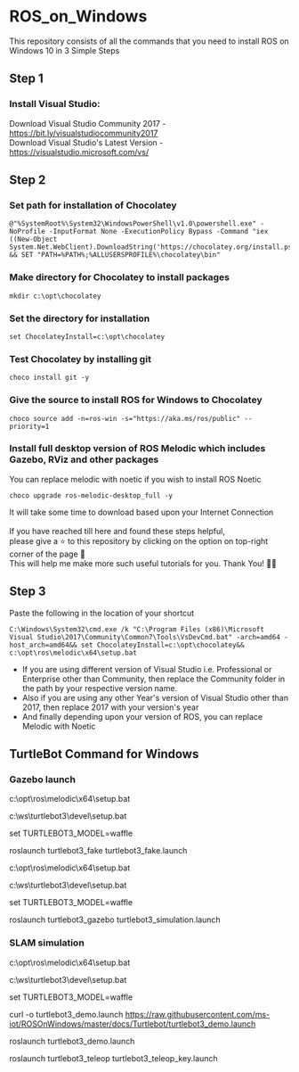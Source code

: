 # ROS_on_Windows
This repository consists of all the commands that you need to install ROS on Windows 10 in 3 Simple Steps

## Step 1

### Install Visual Studio:

Download Visual Studio Community 2017 - https://bit.ly/visualstudiocommunity2017 <br>
Download Visual Studio's Latest Version - https://visualstudio.microsoft.com/vs/


## Step 2

### Set path for installation of Chocolatey
```
@"%SystemRoot%\System32\WindowsPowerShell\v1.0\powershell.exe" -NoProfile -InputFormat None -ExecutionPolicy Bypass -Command "iex ((New-Object System.Net.WebClient).DownloadString('https://chocolatey.org/install.ps1'))" && SET "PATH=%PATH%;%ALLUSERSPROFILE%\chocolatey\bin"
```

### Make directory for Chocolatey to install packages
```
mkdir c:\opt\chocolatey
```

### Set the directory for installation
```
set ChocolateyInstall=c:\opt\chocolatey
```

### Test Chocolatey by installing git
```
choco install git -y
```

### Give the source to install ROS for Windows to Chocolatey
```
choco source add -n=ros-win -s="https://aka.ms/ros/public" --priority=1
```

### Install full desktop version of ROS Melodic which includes Gazebo, RViz and other packages
You can replace melodic with noetic if you wish to install ROS Noetic

```
choco upgrade ros-melodic-desktop_full -y 
```

It will take some time to download based upon your Internet Connection<br><br>
If you have reached till here and found these steps helpful,<br>
please give a ⭐ to this repository by clicking on the option on top-right corner of the page 🙂<br>
This will help me make more such useful tutorials for you. Thank You! ✌🏻

## Step 3

Paste the following in the location of your shortcut<br>
```
C:\Windows\System32\cmd.exe /k "C:\Program Files (x86)\Microsoft Visual Studio\2017\Community\Common7\Tools\VsDevCmd.bat" -arch=amd64 -host_arch=amd64&& set ChocolateyInstall=c:\opt\chocolatey&& c:\opt\ros\melodic\x64\setup.bat
```

* If you are using different version of Visual Studio i.e. Professional or Enterprise other than Community, then replace the Community folder in the path by your respective version name.
* Also if you are using any other Year's version of Visual Studio other than 2017, then replace 2017 with your version's year
* And finally depending upon your version of ROS, you can replace Melodic with Noetic

## TurtleBot Command for Windows

### Gazebo launch

c:\opt\ros\melodic\x64\setup.bat

c:\ws\turtlebot3\devel\setup.bat

set TURTLEBOT3_MODEL=waffle

roslaunch turtlebot3_fake turtlebot3_fake.launch

c:\opt\ros\melodic\x64\setup.bat

c:\ws\turtlebot3\devel\setup.bat

set TURTLEBOT3_MODEL=waffle

roslaunch turtlebot3_gazebo turtlebot3_simulation.launch



### SLAM simulation

c:\opt\ros\melodic\x64\setup.bat

c:\ws\turtlebot3\devel\setup.bat

set TURTLEBOT3_MODEL=waffle


curl -o turtlebot3_demo.launch https://raw.githubusercontent.com/ms-iot/ROSOnWindows/master/docs/Turtlebot/turtlebot3_demo.launch

roslaunch turtlebot3_demo.launch

roslaunch turtlebot3_teleop turtlebot3_teleop_key.launch


